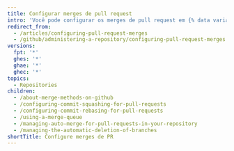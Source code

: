 ```yaml
---
title: Configurar merges de pull request
intro: 'Você pode configurar os merges de pull request em {% data variables.product.product_location %} para corresponder ao seu fluxo de trabalho e preferências para gerenciar o histórico do Git.'
redirect_from:
  - /articles/configuring-pull-request-merges
  - /github/administering-a-repository/configuring-pull-request-merges
versions:
  fpt: '*'
  ghes: '*'
  ghae: '*'
  ghec: '*'
topics:
  - Repositories
children:
  - /about-merge-methods-on-github
  - /configuring-commit-squashing-for-pull-requests
  - /configuring-commit-rebasing-for-pull-requests
  - /using-a-merge-queue
  - /managing-auto-merge-for-pull-requests-in-your-repository
  - /managing-the-automatic-deletion-of-branches
shortTitle: Configure merges de PR
---
```


